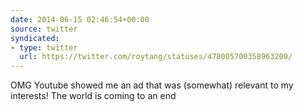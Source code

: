 ```yaml
---
date: 2014-06-15 02:46:54+00:00
source: twitter
syndicated:
- type: twitter
  url: https://twitter.com/roytang/statuses/478005700358963200/
---
```


OMG Youtube showed me an ad that was (somewhat) relevant to my interests! The world is coming to an end